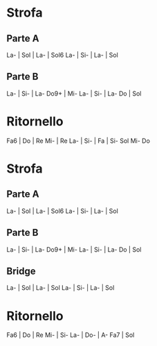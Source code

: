 # Strofa
## Parte A
La- | Sol | La- | Sol6
La- | Si- | La- | Sol
## Parte B
La- | Si- | La- Do9+ | Mi-
La- | Si- | La- Do | Sol
# Ritornello
Fa6 | Do | Re Mi- | Re
La- | Si- | Fa | Si- Sol Mi- Do
# Strofa
## Parte A
La- | Sol | La- | Sol6
La- | Si- | La- | Sol
## Parte B
La- | Si- | La- Do9+ | Mi-
La- | Si- | La- Do | Sol
## Bridge
La- | Sol | La- | Sol
La- | Si- | La- | Sol
# Ritornello
Fa6 | Do | Re Mi- | Si-
La- | Do- | A- Fa7 | Sol
